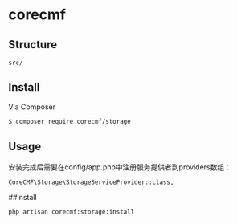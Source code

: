 # corecmf

## Structure

```     
src/
```

## Install

Via Composer

```bash
$ composer require corecmf/storage
```

## Usage
安装完成后需要在config/app.php中注册服务提供者到providers数组：
```
CoreCMF\Storage\StorageServiceProvider::class,
```
##install   
```
php artisan corecmf:storage:install
```
